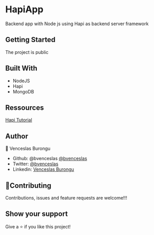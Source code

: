 # HapiApp

Backend app with Node js using Hapi as backend server framework
## Getting Started

The project is public

## Built With

- NodeJS
- Hapi
- MongoDB

## Ressources

[Hapi Tutorial](https://hapi.dev/tutorials/)
## Author

👤 Venceslas Burongu

- Github: @bvenceslas [@bvenceslas](https://github.com/bvenceslas)
- Twitter: [@bvenceslas](https://twitter.com/bvenceslas)
- Linkedin: [Venceslas Burongu](https://www.linkedin.com/in/venceslas-burongu-8271b519a/)

## 🤝Contributing

Contributions, issues and feature requests are welcome!!!

## Show your support

Give a ⭐️ if you like this project!